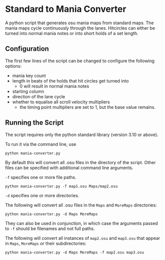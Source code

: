 # Standard to Mania Converter

A python script that generates osu mania maps from standard maps. The mania maps cycle continuously through the lanes. Hitcircles can either be turned into normal mania notes or into short holds of a set length.

## Configuration
The first few lines of the script can be changed to configure the following options:
- mania key count 
- length in beats of the holds that hit circles get turned into
  - 0 will result in normal mania notes
- starting column
- direction of the lane cycle
- whether to equalise all scroll velocity multipliers
  - the timing point multipliers are set to 1, but the base value remains.

## Running the Script
The script requires only the python standard library (version 3.10 or above).

To run it via the command line, use
```shell
python mania-converter.py
```
By default this will convert all .osu files in the directory of the script. Other files can be specified with additional command line arguments.

`-f` specifies one or more file paths.
```shell
python mania-converter.py -f map1.osu Maps/map2.osu
```

`-d` specifies one or more directories.

The following will convert all .osu files in the `Maps` and `MoreMaps` directories:
```shell
python mania-converter.py -d Maps MoreMaps
```

They can also be used in conjunction, in which case the arguments passed to `-f` should be filenames and not full paths.

The following will convert all instances of `map2.osu` and `map3.osu` that appear in `Maps`, `MoreMaps` or their subdirectories:
```shell
python mania-converter.py -d Maps MoreMaps -f map2.osu map3.osu
```













